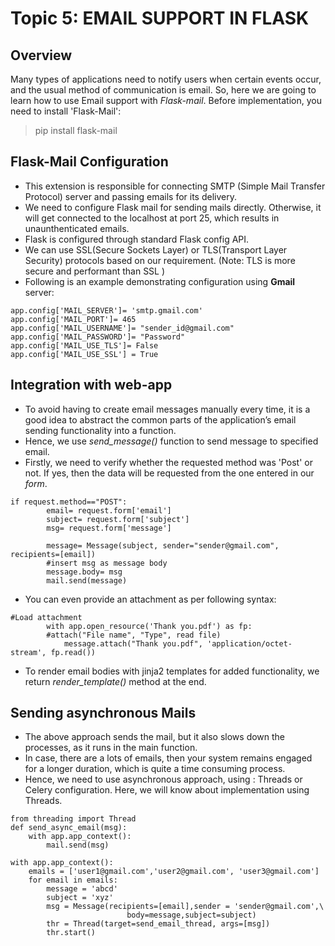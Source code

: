 # Topic 5: EMAIL SUPPORT IN FLASK

## Overview
Many types of applications need to notify users when certain events occur, and the
usual method of communication is email. So, here we are going to learn how to use Email support with *Flask-mail*. Before implementation, you need to install 'Flask-Mail': 
> pip install flask-mail

## Flask-Mail Configuration
* This extension is responsible for connecting SMTP (Simple Mail Transfer Protocol) server and passing emails for its delivery. 
* We need to configure Flask mail for sending mails directly. Otherwise, it will get connected to the localhost at port 25, which results in unaunthenticated emails. 
* Flask is configured through standard Flask config API. 
* We can use SSL(Secure Sockets Layer) or TLS(Transport Layer Security) protocols based on our requirement. (Note: TLS is more secure and performant than SSL )
* Following is an example demonstrating configuration using **Gmail** server:
```flask
app.config['MAIL_SERVER']= 'smtp.gmail.com'
app.config['MAIL_PORT']= 465
app.config['MAIL_USERNAME']= "sender_id@gmail.com"
app.config['MAIL_PASSWORD']= "Password"
app.config['MAIL_USE_TLS']= False
app.config['MAIL_USE_SSL'] = True
```

## Integration with web-app
* To avoid having to create email messages manually every time, it is a good idea to
abstract the common parts of the application’s email sending functionality into a
function.
* Hence, we use *send_message()* function to send message to specified email. 
* Firstly, we need to verify whether the requested method was 'Post' or not. If yes, then the data will be requested from the one entered in our *form*. 
```flask
if request.method=="POST":
        email= request.form['email']
        subject= request.form['subject']
        msg= request.form['message']

        message= Message(subject, sender="sender@gmail.com", recipients=[email])
        #insert msg as message body
        message.body= msg
        mail.send(message)
```
* You can even provide an attachment as per following syntax:
```flask
#Load attachment
        with app.open_resource('Thank you.pdf') as fp:
        #attach("File name", "Type", read file)
            message.attach("Thank you.pdf", 'application/octet-stream', fp.read())
```
* To render email bodies with jinja2 templates for added functionality, we return *render_template()* method at the end.

## Sending asynchronous Mails
* The above approach sends the mail, but it also slows down the processes, as it runs in the main function.
* In case, there are a lots of emails, then your system remains engaged for a longer duration, which is quite a time consuming process. 
* Hence, we need to use asynchronous approach, using : Threads or Celery configuration. Here, we will know about implementation using Threads. 
```flask
from threading import Thread
def send_async_email(msg):
    with app.app_context():
        mail.send(msg)

with app.app_context():
    emails = ['user1@gmail.com','user2@gmail.com', 'user3@gmail.com']
    for email in emails:        
        message = 'abcd'
        subject = 'xyz'
        msg = Message(recipients=[email],sender = 'sender@gmail.com',\
                          body=message,subject=subject)
        thr = Thread(target=send_email_thread, args=[msg])
        thr.start()
```